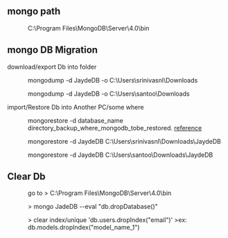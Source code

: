 <h2>mongo path</h2>

<ul>
 <ol>
   C:\Program Files\MongoDB\Server\4.0\bin
 </ol>
</ul>

<h2>mongo DB Migration</h2>
<p>download/export Db into folder</p>
<ul>
 <ol>mongodump -d JaydeDB -o C:\Users\srinivasnl\Downloads </ol>
 <ol>mongodump -d JaydeDB -o C:\Users\santoo\Downloads </ol>
</ul>
<p>import/Restore Db into Another PC/some where</p>
<ul>
 <ol>mongorestore -d database_name directory_backup_where_mongodb_tobe_restored. 
  <a href="https://stackoverflow.com/questions/11255630/how-to-export-all-collection-in-mongodb">reference</a>
 </ol>
 <ol>mongorestore -d JaydeDB C:\Users\srinivasnl\Downloads\JaydeDB</ol>
 <ol>mongorestore -d JaydeDB C:\Users\santoo\Downloads\JaydeDB</ol>
</ul>

<h2>Clear Db </h2>

<ul>
 <ol>
   go to > C:\Program Files\MongoDB\Server\4.0\bin
 </ol>
  <ol>
   > mongo JadeDB --eval "db.dropDatabase()"
 </ol>
 <ol>
  > clear index/unique 'db.users.dropIndex("email")'
  >ex: db.models.dropIndex("model_name_1")
 </ol>
</ul>
